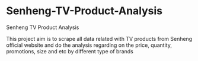 # Senheng-TV-Product-Analysis
Senheng TV Product Analysis

This project aim is to scrape all data related with TV products from Senheng official website and do
the analysis regarding on the price, quantity, promotions, size and etc by different type of brands
